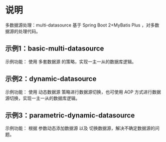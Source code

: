 # 说明

多数据源处理：multi-datasource
基于 Spring Boot 2+MyBatis Plus ，对多数据源的处理代码。

## 示例1：basic-multi-datasource
示例功能： 使用 多套数据源 的策略，实现一主一从的数据库逻辑。 
## 示例2：dynamic-datasource
示例功能： 使用 动态数据源 策略进行数据源切换，也可使用 AOP 方式进行数据源切换，实现一主一从的数据库逻辑。
## 示例3：parametric-dynamic-datasource
示例功能： 根据 参数动态添加数据源 以及 切换数据源，解决不确定数据源的问题。


